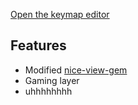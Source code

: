 [Open the keymap editor](https://nickcoutsos.github.io/keymap-editor)

## Features

- Modified [nice-view-gem](https://github.com/hf02/nice-view-gem)
- Gaming layer
- uhhhhhhhh
